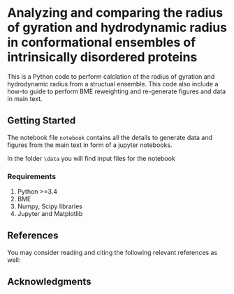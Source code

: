 # Analyzing and comparing the radius of gyration and hydrodynamic radius in conformational ensembles of intrinsically disordered proteins

This is a Python code to perform calclation of the radius of gyration and hydrodynamic radius from a structual ensemble. This code also include a how-to guide to perform BME reweighting and re-generate figures and data in main text. 

## Getting Started

The notebook file `notebook` contains all the details to generate data and figures from the main text in form of a jupyter notebooks.

In the folder `\data` you will find input files for the notebook


### Requirements

1. Python >=3.4
2. BME 
3. Numpy, Scipy libraries
4. Jupyter and Matplotlib

## References 
You may consider reading and citing the following relevant references as well:

## Acknowledgments

